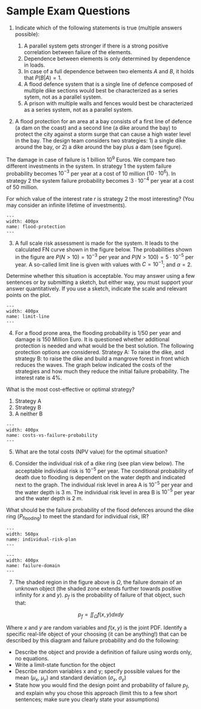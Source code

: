 # Sample Exam Questions

1. Indicate which of the following statements is true (multiple answers possible):
   1. A parallel system gets stronger if there is a strong positive correlation between failure of the elements.
   2. Dependence between elements is only determined by dependence in loads.
   3. In case of a full dependence between two elements $A$ and $B$, it holds that $P(B|A)=1$.
   4. A flood defence system that is a single line of defence composed of multiple dike sections would best be characterized as a series sytem, not as a parallel system.
   5. A prison with multiple walls and fences would best be characterized as a series system, not as a parallel system.

2. A flood protection for an area at a bay consists of a first line of defence (a dam on the coast) and a second line (a dike around the bay) to protect the city against a storm surge that can cause a high water level in the bay. The design team considers two strategies: 1) a single dike around the bay, or 2) a dike around the bay plus a dam (see figure). 

The damage in case of failure is 1 billion $10^9$ Euros. We compare two different investments in the system. In strategy 1 the system failure probability becomes $10^{-3}$ per year at a cost of 10 million ($10 \cdot 10^{6}$). In strategy 2 the system failure probability becomes $3 \cdot 10^{-4}$ per year at a cost of 50 million.

For which value of the interest rate $r$ is strategy 2 the most interesting? (You may consider an infinite lifetime of investments).

```{figure} ../figures/exercise-sample-exam-bay.png
---
width: 400px
name: flood-protection
---
```

3. A full scale risk assessment is made for the system. It leads to the calculated FN curve shown in the figure below. The probabilities shown in the figure are $P(N>10)=10^{-3}$ per year and $P(N>100)=5 \cdot 10^{-5}$ per year. A so-called limit line is given with values with $C = 10^{-1}$; and $\alpha = 2$.

Determine whether this situation is acceptable. You may answer using a few sentences or by submitting a sketch, but either way, you must support your answer quantitatively. If you use a sketch, indicate the scale and relevant points on the plot. 

```{figure} ../figures/exercise-sample-exam-limit-line.png
---
width: 400px
name: limit-line
---
```

4. For a flood prone area, the flooding probability is 1/50 per year and damage is 150 Million Euro. It is questioned whether additional protection is needed and what would be the best solution. The following protection options are considered. Strategy A: To raise the dike, and strategy B: to raise the dike and build a mangrove forest in front which reduces the waves. The graph below indicated the costs of the strategies and how much they reduce the initial failure probability. The interest rate is 4%.

What is the most cost-effective or optimal strategy?

1. Strategy A
2. Strategy B
3. A neither B

```{figure} ../figures/exercise-sample-exam-costs.png
---
width: 400px
name: costs-vs-failure-probability
---
```

5. What are the total costs (NPV value) for the optimal situation?

6. Consider the individual risk of a dike ring (see plan view below). The acceptable individual risk is $10^{-5}$ per year. The conditional probability of death due to flooding is dependent on the water depth and indicated next to the graph. The individual risk level in area A is $10^{-5}$ per year and the water depth is 3 m. The individual risk level in area B is $10^{-5}$ per year and the water depth is 2 m.

What should be the failure probability of the flood defences around the dike ring ($P_{\text{flooding}}$) to meet the standard for individual risk, IR?

```{figure} ../figures/exercise-sample-exam-individual-risk.png
---
width: 560px
name: individual-risk-plan
---
```

```{figure} ../figures/exercise-sample-exam-failure-domain.png
---
width: 400px
name: failure-domain
---
```

7. The shaded region in the figure above is $\Omega$, the failure domain of an unknown object (the shaded zone extends further towards positive infinity for $x$ and $y$). $p_f$ is the probability of failure of that object, such that:

$$ 
    p_f = \iint_\Omega f(x,y)dxdy
$$

Where $x$ and $y$ are random variables and $f(x,y)$ is the joint PDF. Identify a specific real-life object of your choosing (it can be anything!) that can be described by this diagram and failure probability and do the following:

- Describe the object and provide a definition of failure using words only, no equations.
- Write a limit-state function for the object
- Describe random variables x and y; specify possible values for the mean ($\mu_x$, $\mu_y$) and standard deviation ($\sigma_x$, $\sigma_y$)
- State how you would find the design point and probability of failure $p_f$, and explain why you chose this approach (limit this to a few short sentences; make sure you clearly state your assumptions)
